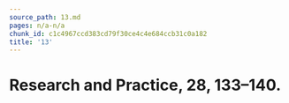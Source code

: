 ```yaml
---
source_path: 13.md
pages: n/a-n/a
chunk_id: c1c4967ccd383cd79f30ce4c4e684ccb31c0a182
title: '13'
---
```

# Research and Practice, 28, 133–140.
